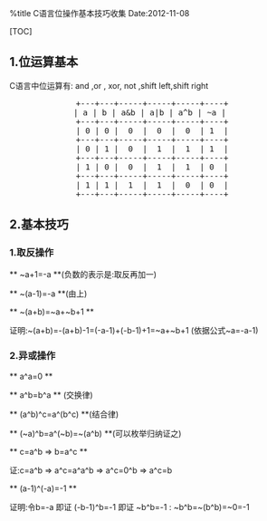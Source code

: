 %title C语言位操作基本技巧收集
Date:2012-11-08

[TOC]

## 1.位运算基本
C语言中位运算有: and ,or , xor, not ,shift left,shift right

<pre style="text-align:center">
+---+---+-----+-----+-----+----+
| a | b | a&b | a|b | a^b | ~a | 
+---+---+-----+-----+-----+----+
| 0 | 0 |  0  |  0  |  0  | 1  |
+---+---+-----+-----+-----+----+
| 0 | 1 |  0  |  1  |  1  | 1  |
+---+---+-----+-----+-----+----+
| 1 | 0 |  0  |  1  |  1  | 0  |
+---+---+-----+-----+-----+----+
| 1 | 1 |  1  |  1  |  0  | 0  |
+---+---+-----+-----+-----+----+
</pre>

## 2.基本技巧

### 1.取反操作
** ~a+1=-a **(负数的表示是:取反再加一)

** ~(a-1)=-a **(由上)

** ~(a+b)=~a+~b+1 **

证明:~(a+b)=-(a+b)-1=(-a-1)+(-b-1)+1=~a+~b+1 (依据公式~a=-a-1)

### 2.异或操作

** a^a=0 **

** a^b=b^a ** (交换律)

** (a^b)^c=a^(b^c) **(结合律)

** (~a)^b=a^(~b)=~(a^b) **(可以枚举归纳证之)

** c=a^b => b=a^c **

证:c=a^b => a^c=a^a^b => a^c=0^b => a^c=b

** (a-1)^(-a)=-1 **

证明:令b=-a 即证 (-b-1)^b=-1 即证 ~b^b=-1 : ~b^b=~(b^b)=~0=-1
